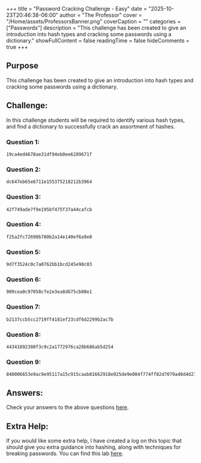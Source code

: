 +++
title = "Password Cracking Challenge - Easy"
date = "2025-10-23T20:46:38-06:00"
author = "The Professor"
cover = "/Home/assets/ProfessorsBanner.png"
coverCaption = ""
categories = ["Passwords"]
description = "This challenge has been created to give an introduction into hash types and  cracking some passwords using a dictionary."
showFullContent = false
readingTime = false
hideComments = true
+++

## Purpose 

This challenge has been created to give an introduction into hash types and cracking some passwords using a dictionary.

## Challenge: 

In this challenge students will be required to identify various hash types, and find a dictionary to successfully crack an assortment of hashes.

### Question 1:

	19ca4ed4678ae31df94eb0ee6289671f

### Question 2:
	
	dc647eb65e6711e155375218212b3964

### Question 3:

	42f749ade7f9e195bf475f37a44cafcb

### Question 4:

	f25a2fc72690b780b2a14e140ef6a9e0

### Question 5:
	
	9d7f3524c0c7a0762bb1bcd245e98c03

### Question 6:

	909cea0c97058cfe2e3ea8d675cb08e1

### Question 7:

	b2137ccb5cc2719ff4181ef23cdf6d2299b2ac7b

### Question 8:

	44341892380f3c9c2a1772976ca28b686ab5d254

### Question 9:

	840006653e9ac9e95117a15c915caab81662918e925de9e004f774ff82d7079a40d4d27b1b372657c61d46d470304c88c788b3a4527ad074d1dccbee5dbaa99a

## Answers: 

Check your answers to the above questions [here](/Home/extradocs/passwords/passwords-easy-answers/).

## Extra Help:

If you would like some extra help, I have created a log on this topic that should give you extra guidance into hashing, along with techniques for breaking passwords. You can find this lab [here](/Home/labs/passwords-intro/).